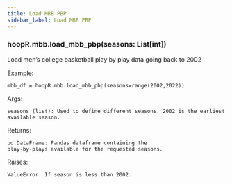 ```yaml
---
title: Load MBB PBP
sidebar_label: Load MBB PBP
---
```


### hoopR.mbb.load_mbb_pbp(seasons: List[int])
Load men’s college basketball play by play data going back to 2002

Example:

    mbb_df = hoopR.mbb.load_mbb_pbp(seasons=range(2002,2022))

Args:

    seasons (list): Used to define different seasons. 2002 is the earliest available season.

Returns:

    pd.DataFrame: Pandas dataframe containing the
    play-by-plays available for the requested seasons.

Raises:

    ValueError: If season is less than 2002.
